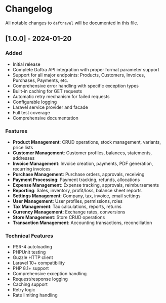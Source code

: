 # Changelog

All notable changes to `daftravel` will be documented in this file.

## [1.0.0] - 2024-01-20

### Added
- Initial release
- Complete Daftra API integration with proper format parameter support
- Support for all major endpoints: Products, Customers, Invoices, Purchases, Payments, etc.
- Comprehensive error handling with specific exception types
- Built-in caching for GET requests
- Automatic retry mechanism for failed requests
- Configurable logging
- Laravel service provider and facade
- Full test coverage
- Comprehensive documentation

### Features
- **Product Management**: CRUD operations, stock management, variants, price lists
- **Customer Management**: Customer profiles, balances, statements, addresses
- **Invoice Management**: Invoice creation, payments, PDF generation, recurring invoices
- **Purchase Management**: Purchase orders, approvals, receiving
- **Payment Processing**: Payment tracking, refunds, allocations
- **Expense Management**: Expense tracking, approvals, reimbursements
- **Reporting**: Sales, inventory, profit/loss, balance sheet reports
- **Settings Management**: Company, tax, invoice, email settings
- **User Management**: User profiles, permissions, roles
- **Tax Management**: Tax calculations, reports, returns
- **Currency Management**: Exchange rates, conversions
- **Store Management**: Store CRUD operations
- **Transaction Management**: Accounting transactions, reconciliation

### Technical Features
- PSR-4 autoloading
- PHPUnit testing
- Guzzle HTTP client
- Laravel 10+ compatibility
- PHP 8.1+ support
- Comprehensive exception handling
- Request/response logging
- Caching support
- Retry logic
- Rate limiting handling